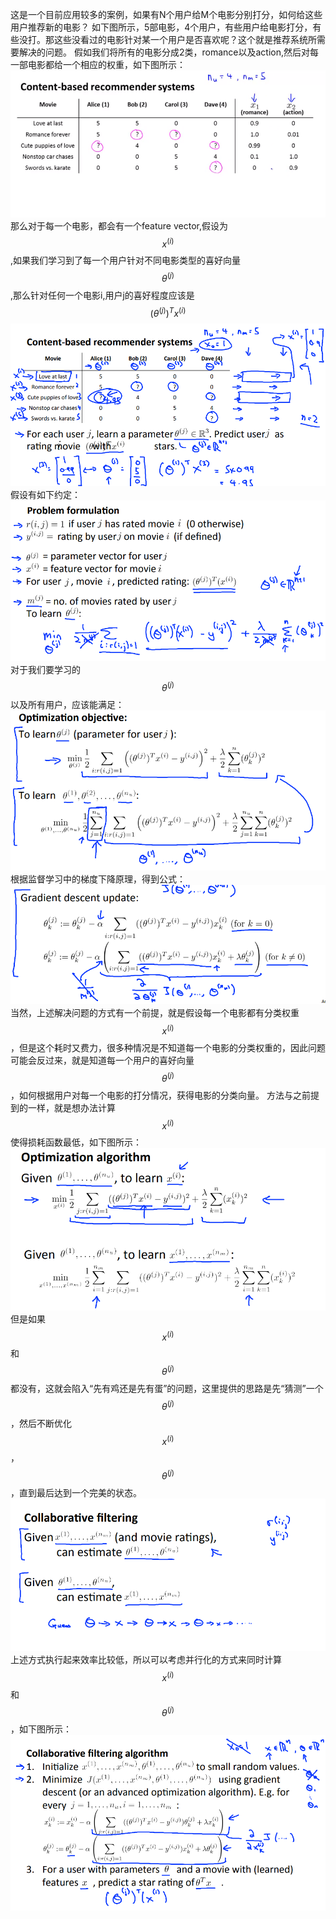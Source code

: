 这是一个目前应用较多的案例，如果有N个用户给M个电影分别打分，如何给这些用户推荐新的电影？
如下图所示，5部电影，4个用户，有些用户给电影打分，有些没打。那这些没看过的电影针对某一个用户是否喜欢呢？这个就是推荐系统所需要解决的问题。
假如我们将所有的电影分成2类，romance以及action,然后对每一部电影都给一个相应的权重，如下图所示：
![](/机器学习/images/92.PNG)
那么对于每一个电影，都会有一个feature vector,假设为$$x^{(i)}$$,如果我们学习到了每一个用户针对不同电影类型的喜好向量$$\theta^{(j)}$$,那么针对任何一个电影i,用户j的喜好程度应该是 $$(\theta^{(j)})^Tx^{(i)}$$
![](/机器学习/images/91.png)
假设有如下约定：
![](/机器学习/images/93.PNG)
对于我们要学习的$$\theta^{(j)}$$以及所有用户，应该能满足：
![](/机器学习/images/94.PNG)
根据监督学习中的梯度下降原理，得到公式：
![](/机器学习/images/95.PNG)
当然，上述解决问题的方式有一个前提，就是假设每一个电影都有分类权重$$x^{(i)}$$，但是这个耗时又费力，很多种情况是不知道每一个电影的分类权重的，因此问题可能会反过来，就是知道每一个用户的喜好向量$$\theta^{(j)}$$，如何根据用户对每一个电影的打分情况，获得电影的分类向量。
方法与之前提到的一样，就是想办法计算$$x^{(i)}$$使得损耗函数最低，如下图所示：
![](/机器学习/images/96.png)
但是如果$$x^{(i)}$$和$$\theta^{(j)}$$都没有，这就会陷入“先有鸡还是先有蛋”的问题，这里提供的思路是先“猜测”一个$$\theta^{(j)}$$，然后不断优化$$x^{(i)}$$，$$\theta^{(j)}$$，直到最后达到一个完美的状态。
![](/机器学习/images/97.png)
上述方式执行起来效率比较低，所以可以考虑并行化的方式来同时计算$$x^{(i)}$$和$$\theta^{(j)}$$，如下图所示：
![](/机器学习/images/98.png)
